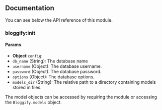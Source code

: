 ## Documentation

You can see below the API reference of this module.

### bloggify:init

#### Params
- **Object** `config`:
 - `db_name` (String): The database name
 - `username` (Object): The database username.
 - `password` (Object): The database password.
 - `options` (Object): The database options.
 - `models_dir` (String): The relative path to a directory containing models stored in files.

The model objects can be accessed by requiring the module or accessing the `Bloggify.models` object.

